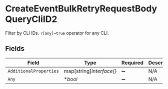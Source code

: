 # CreateEventBulkRetryRequestBodyQueryCliID2

Filter by CLI IDs. `?[any]=true` operator for any CLI.


## Fields

| Field                    | Type                     | Required                 | Description              |
| ------------------------ | ------------------------ | ------------------------ | ------------------------ |
| `AdditionalProperties`   | map[string]*interface{}* | :heavy_minus_sign:       | N/A                      |
| `Any`                    | **bool*                  | :heavy_minus_sign:       | N/A                      |
